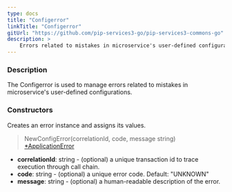 ```yaml
---
type: docs
title: "Configerror"
linkTitle: "Configerror"
gitUrl: "https://github.com/pip-services3-go/pip-services3-commons-go"
description: >
    Errors related to mistakes in microservice's user-defined configurations.
---
```


### Description

The Configerror is used to manage errors related to mistakes in microservice's user-defined configurations. 

### Constructors
Creates an error instance and assigns its values.

> NewConfigError(correlationId, code, message string) [*ApplicationError](../application_exception)

- **correlationId**: string - (optional) a unique transaction id to trace execution through call chain.
- **code**: string - (optional) a unique error code. Default: "UNKNOWN"
- **message**: string - (optional) a human-readable description of the error.

